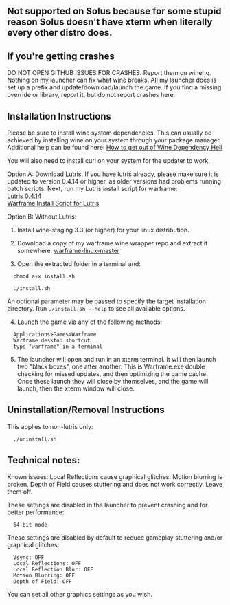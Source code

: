 ##  Not supported on Solus because for some stupid reason Solus doesn't have xterm when literally every other distro does.

## If you're getting crashes  
DO NOT OPEN GITHUB ISSUES FOR CRASHES. Report them on winehq. Nothing on my launcher can fix what wine breaks. All my launcher does is set up a prefix and update/download/launch the game.  If you find a missing override or library, report it, but do not report crashes here.  


## Installation Instructions

Please be sure to install wine system dependencies. This can usually be achieved by installing wine on your system through your package manager.  Additional help can be found here:
[How to get out of Wine Dependency Hell](https://www.gloriouseggroll.tv/how-to-get-out-of-wine-dependency-hell/)

You will also need to install curl on your system for the updater to work.

Option A: Download Lutris. If you have lutris already, please make sure it is updated to version 0.4.14 or higher, as older versions had problems running batch scripts.  Next, run my Lutris install script for warframe:  
[Lutris 0.4.14](https://lutris.net/downloads/)  
[Warframe Install Script for Lutris](https://lutris.net/games/warframe/)  

Option B: Without Lutris:  
1. Install wine-staging 3.3 (or higher) for your linux distribution.  

2. Download a copy of my warframe wine wrapper repo and extract it somewhere: [warframe-linux-master](https://github.com/GloriousEggroll/warframe-linux/archive/master.zip)  

3. Open the extracted folder in a terminal and:  

```shell
  chmod a+x install.sh
```

```shell
  ./install.sh
```

An optional parameter may be passed to specify the target installation
directory. Run `./install.sh --help` to see all available options.

4. Launch the game via any of the following methods:  

```
  Applications>Games>Warframe
  Warframe desktop shortcut
  type "warframe" in a terminal
```

5. The launcher will open and run in an xterm terminal. It will then launch two "black boxes", one after another. This is Warframe.exe double checking for missed updates, and then optimizing the game cache. Once these launch they will close by themselves, and the game will launch, then the xterm window will close.  

## Uninstallation/Removal Instructions
This applies to non-lutris only: 

```shell
  ./uninstall.sh
```

## Technical notes:  
Known issues:
Local Reflections cause graphical glitches. Motion blurring is broken, Depth of Field causes stuttering and does not work correctly. Leave them off.  

These settings are disabled in the launcher to prevent crashing and for better performance:  

```
  64-bit mode
```

These settings are disabled by default to reduce gameplay stuttering and/or graphical glitches:  

```
  Vsync: OFF
  Local Reflections: OFF
  Local Reflection Blur: OFF
  Motion Blurring: OFF
  Depth of Field: OFF
```

You can set all other graphics settings as you wish.
